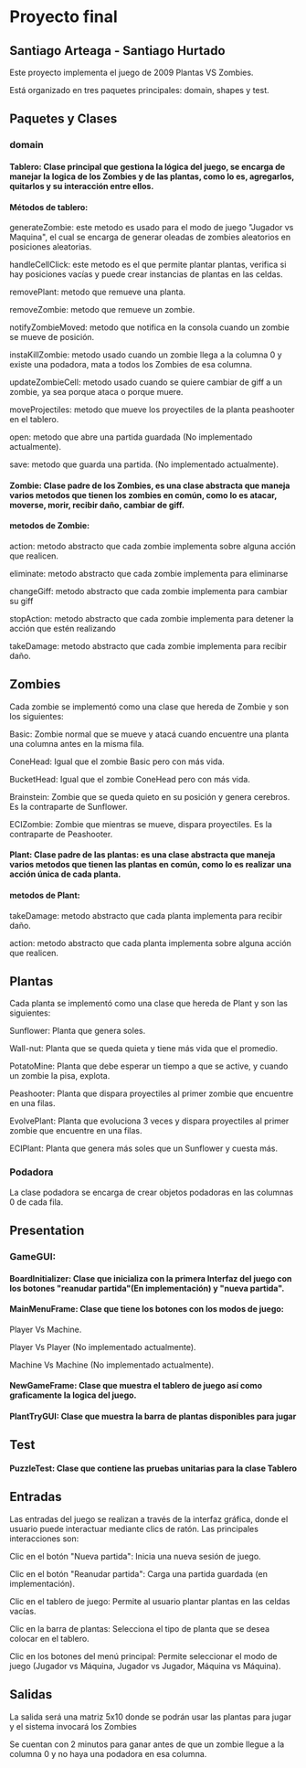 # Proyecto final
## Santiago Arteaga - Santiago Hurtado

Este proyecto implementa el juego de 2009 Plantas VS Zombies. 

Está organizado en tres paquetes principales: domain, shapes y test.


## Paquetes y Clases

### domain

#### Tablero: Clase principal que gestiona la lógica del juego, se encarga de manejar la logica de los Zombies y de las plantas, como lo es, agregarlos, quitarlos y su interacción entre ellos.

#### Métodos de tablero:

generateZombie: este metodo es usado para el modo de juego "Jugador vs Maquina", el cual se encarga de generar oleadas de zombies aleatorios en posiciones aleatorias.

handleCellClick: este metodo es el que permite plantar plantas, verifica si hay posiciones vacías y puede crear instancias de plantas en las celdas.

removePlant: metodo que remueve una planta.
 
removeZombie: metodo que remueve un zombie.

notifyZombieMoved: metodo que notifica en la consola cuando un zombie se mueve de posición.

instaKillZombie: metodo usado cuando un zombie llega a la columna 0 y existe una podadora, mata a todos los Zombies de esa columna.

updateZombieCell: metodo usado cuando se quiere cambiar de giff a un zombie, ya sea porque ataca o porque muere.

moveProjectiles: metodo que mueve los proyectiles de la planta peashooter en el tablero.

open: metodo que abre una partida guardada (No implementado actualmente).

save: metodo que guarda una partida. (No implementado actualmente).


#### Zombie: Clase padre de los Zombies, es una clase abstracta que maneja varios metodos que tienen los zombies en común, como lo es atacar, moverse, morir, recibir daño, cambiar de giff.

#### metodos de Zombie:

action: metodo abstracto que cada zombie implementa sobre alguna acción que realicen.

eliminate: metodo abstracto que cada zombie implementa para eliminarse 

changeGiff: metodo abstracto que cada zombie implementa para cambiar su giff

stopAction: metodo abstracto que cada zombie implementa para detener la acción que estén realizando

takeDamage: metodo abstracto que cada zombie implementa para recibir daño.

## Zombies

Cada zombie se implementó como una clase que hereda de Zombie y son los siguientes:

Basic: Zombie normal que se mueve y atacá cuando encuentre una planta una columna antes en la misma fila.

ConeHead: Igual que el zombie Basic pero con más vida.

BucketHead: Igual que el zombie ConeHead pero con más vida.

Brainstein: Zombie que se queda quieto en su posición y genera cerebros. Es la contraparte de Sunflower.

ECIZombie: Zombie que mientras se mueve, dispara proyectiles. Es la contraparte de Peashooter.

#### Plant: Clase padre de las plantas: es una clase abstracta que maneja varios metodos que tienen las plantas en común, como lo es realizar una acción única de cada planta.

#### metodos de Plant:

takeDamage: metodo abstracto que cada planta implementa para recibir daño.

action: metodo abstracto que cada planta implementa sobre alguna acción que realicen.


## Plantas

Cada planta se implementó como una clase que hereda de Plant y son las siguientes:

Sunflower: Planta que genera soles.

Wall-nut: Planta que se queda quieta y tiene más vida que el promedio.

PotatoMine: Planta que debe esperar un tiempo a que se active, y cuando un zombie la pisa, explota.

Peashooter: Planta que dispara proyectiles al primer zombie que encuentre en una filas.

EvolvePlant: Planta que evoluciona 3 veces y dispara proyectiles al primer zombie que encuentre en una filas.

ECIPlant: Planta que genera más soles que un Sunflower y cuesta más.





### Podadora

La clase podadora se encarga de crear objetos podadoras en las columnas 0 de cada fila.

## Presentation


### GameGUI:
#### BoardInitializer: Clase que inicializa con la primera Interfaz del juego con los botones "reanudar partida"(En implementación) y "nueva partida".



#### MainMenuFrame: Clase que tiene los botones con los modos de juego:

Player Vs Machine.

Player Vs Player (No implementado actualmente).

Machine Vs Machine (No implementado actualmente).

#### NewGameFrame: Clase que muestra el tablero de juego así como graficamente la logica del juego.

#### PlantTryGUI: Clase que muestra la barra de plantas disponibles para jugar

## Test
#### PuzzleTest: Clase que contiene las pruebas unitarias para la clase Tablero


## Entradas

Las entradas del juego se realizan a través de la interfaz gráfica, donde el usuario puede interactuar mediante clics de ratón. Las principales interacciones son:

Clic en el botón "Nueva partida": Inicia una nueva sesión de juego.

Clic en el botón "Reanudar partida": Carga una partida guardada (en implementación).

Clic en el tablero de juego: Permite al usuario plantar plantas en las celdas vacías.

Clic en la barra de plantas: Selecciona el tipo de planta que se desea colocar en el tablero.

Clic en los botones del menú principal: Permite seleccionar el modo de juego (Jugador vs Máquina, Jugador vs Jugador, Máquina vs Máquina).



## Salidas

La salida será una matriz 5x10 donde se podrán usar las plantas para jugar y el sistema invocará los Zombies

Se cuentan con 2 minutos para ganar antes de que un zombie llegue a la columna 0 y no haya una podadora en esa columna.
